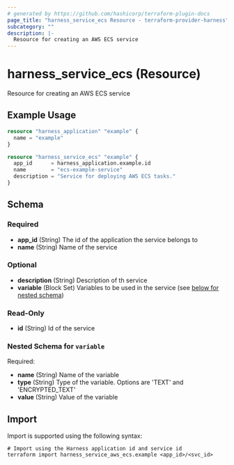 ```yaml
---
# generated by https://github.com/hashicorp/terraform-plugin-docs
page_title: "harness_service_ecs Resource - terraform-provider-harness"
subcategory: ""
description: |-
  Resource for creating an AWS ECS service
---
```


# harness_service_ecs (Resource)

Resource for creating an AWS ECS service

## Example Usage

```terraform
resource "harness_application" "example" {
  name = "example"
}

resource "harness_service_ecs" "example" {
  app_id      = harness_application.example.id
  name        = "ecs-example-service"
  description = "Service for deploying AWS ECS tasks."
}
```

<!-- schema generated by tfplugindocs -->
## Schema

### Required

- **app_id** (String) The id of the application the service belongs to
- **name** (String) Name of the service

### Optional

- **description** (String) Description of th service
- **variable** (Block Set) Variables to be used in the service (see [below for nested schema](#nestedblock--variable))

### Read-Only

- **id** (String) Id of the service

<a id="nestedblock--variable"></a>
### Nested Schema for `variable`

Required:

- **name** (String) Name of the variable
- **type** (String) Type of the variable. Options are 'TEXT' and 'ENCRYPTED_TEXT'
- **value** (String) Value of the variable

## Import

Import is supported using the following syntax:

```shell
# Import using the Harness application id and service id
terraform import harness_service_aws_ecs.example <app_id>/<svc_id>
```
